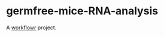 # germfree-mice-RNA-analysis

A [workflowr][] project.

[workflowr]: https://github.com/jdblischak/workflowr
